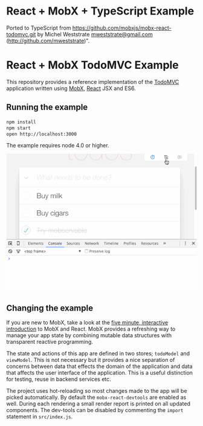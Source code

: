 # React + MobX + TypeScript Example

Ported to TypeScript from https://github.com/mobxjs/mobx-react-todomvc.git by Michel Weststrate <mweststrate@gmail.com> (http://github.com/mweststrate)".

# React + MobX TodoMVC Example

This repository provides a reference implementation of the [TodoMVC](http://todomvc.com) application written using [MobX](https://github.com/mobxjs/mobx), [React](https://facebook.github.io/react) JSX and ES6.

## Running the example

    npm install
    npm start
    open http://localhost:3000

The example requires node 4.0 or higher.

![TodoMVC](devtools.gif)

## Changing the example

If you are new to MobX, take a look at the [five minute, interactive introduction](https://mobxjs.github.io/mobx/getting-started.html) to MobX and React. MobX provides a refreshing way to manage your app state by combining mutable data structures with transparent reactive programming.

The state and actions of this app are defined in two stores; `todoModel` and `viewModel`. This is not necessary but it provides a nice separation of concerns between data that effects the domain of the application and data that affects the user interface of the application. This is a useful distinction for testing, reuse in backend services etc.

The project uses hot-reloading so most changes made to the app will be picked automatically. By default the `mobx-react-devtools` are enabled as well. During each rendering a small render report is printed on all updated components. The dev-tools can be disabled by commenting the `import` statement in `src/index.js`.